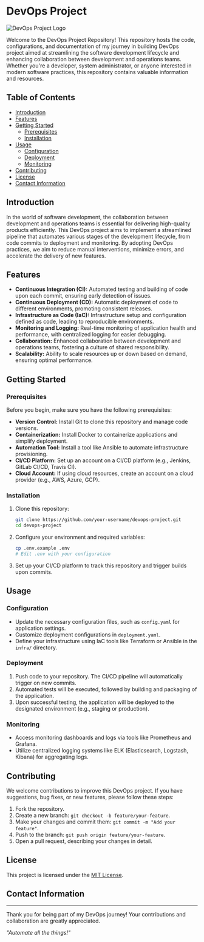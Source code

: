 # DevOps Project

![DevOps Project Logo](/images/logo.png)

Welcome to the DevOps Project Repository! This repository hosts the code, configurations, and documentation of my journey in building DevOps project aimed at streamlining the software development lifecycle and enhancing collaboration between development and operations teams. Whether you're a developer, system administrator, or anyone interested in modern software practices, this repository contains valuable information and resources.

## Table of Contents

- [Introduction](#introduction)
- [Features](#features)
- [Getting Started](#getting-started)
  - [Prerequisites](#prerequisites)
  - [Installation](#installation)
- [Usage](#usage)
  - [Configuration](#configuration)
  - [Deployment](#deployment)
  - [Monitoring](#monitoring)
- [Contributing](#contributing)
- [License](#license)
- [Contact Information](#contact-information)

## Introduction

In the world of software development, the collaboration between development and operations teams is essential for delivering high-quality products efficiently. This DevOps project aims to implement a streamlined pipeline that automates various stages of the development lifecycle, from code commits to deployment and monitoring. By adopting DevOps practices, we aim to reduce manual interventions, minimize errors, and accelerate the delivery of new features.

## Features

- **Continuous Integration (CI):** Automated testing and building of code upon each commit, ensuring early detection of issues.
- **Continuous Deployment (CD):** Automatic deployment of code to different environments, promoting consistent releases.
- **Infrastructure as Code (IaC):** Infrastructure setup and configuration defined as code, leading to reproducible environments.
- **Monitoring and Logging:** Real-time monitoring of application health and performance, with centralized logging for easier debugging.
- **Collaboration:** Enhanced collaboration between development and operations teams, fostering a culture of shared responsibility.
- **Scalability:** Ability to scale resources up or down based on demand, ensuring optimal performance.

## Getting Started

### Prerequisites

Before you begin, make sure you have the following prerequisites:

- **Version Control:** Install Git to clone this repository and manage code versions.
- **Containerization:** Install Docker to containerize applications and simplify deployment.
- **Automation Tool:** Install a tool like Ansible to automate infrastructure provisioning.
- **CI/CD Platform:** Set up an account on a CI/CD platform (e.g., Jenkins, GitLab CI/CD, Travis CI).
- **Cloud Account:** If using cloud resources, create an account on a cloud provider (e.g., AWS, Azure, GCP).

### Installation

1. Clone this repository:

   ```bash
   git clone https://github.com/your-username/devops-project.git
   cd devops-project
   ```

2. Configure your environment and required variables:

   ```bash
   cp .env.example .env
   # Edit .env with your configuration
   ```

3. Set up your CI/CD platform to track this repository and trigger builds upon commits.

## Usage

### Configuration

- Update the necessary configuration files, such as `config.yaml` for application settings.
- Customize deployment configurations in `deployment.yaml`.
- Define your infrastructure using IaC tools like Terraform or Ansible in the `infra/` directory.

### Deployment

1. Push code to your repository. The CI/CD pipeline will automatically trigger on new commits.
2. Automated tests will be executed, followed by building and packaging of the application.
3. Upon successful testing, the application will be deployed to the designated environment (e.g., staging or production).

### Monitoring

- Access monitoring dashboards and logs via tools like Prometheus and Grafana.
- Utilize centralized logging systems like ELK (Elasticsearch, Logstash, Kibana) for aggregating logs.

## Contributing

We welcome contributions to improve this DevOps project. If you have suggestions, bug fixes, or new features, please follow these steps:

1. Fork the repository.
2. Create a new branch: `git checkout -b feature/your-feature`.
3. Make your changes and commit them: `git commit -m "Add your feature"`.
4. Push to the branch: `git push origin feature/your-feature`.
5. Open a pull request, describing your changes in detail.

## License

This project is licensed under the [MIT License](LICENSE).

## Contact Information

<!-- For any inquiries or assistance, please contact our team at devops@example.com or join our community chat at [Chat Link](https://example.com/chat). -->

---

Thank you for being part of my DevOps journey! Your contributions and collaboration are greatly appreciated.

<!-- [![Follow us on Twitter](/images/twitter.png)](https://twitter.com/devops_team)
[![Join our Slack community](/images/slack.png)](https://slack.com/devops-community) -->

*"Automate all the things!"*
